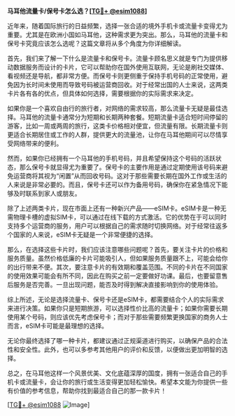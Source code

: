 **马耳他流量卡/保号卡怎么选？[[TG💪+ @esim1088](https://t.me/s/esim1088)]**

近年来，随着国际旅行的日益频繁，选择一张合适的境外手机卡或流量卡变得尤为重要。尤其是在欧洲小国如马耳他，这种需求更为突出。那么，马耳他的流量卡和保号卡究竟应该怎么选呢？这篇文章将从多个角度为你详细解读。

首先，我们来了解一下什么是流量卡和保号卡。流量卡顾名思义就是专门为提供移动数据服务而设计的卡片，它可以帮助你在国外使用互联网，无论是刷社交媒体、看视频还是导航，都非常方便。而保号卡则更侧重于保持手机号码的正常使用，避免因为长时间未使用而导致号码被运营商回收。对于经常出国的人士来说，这两类卡片各有各的优点，但具体如何选择，需要根据你的实际需求来决定。

如果你是一个喜欢自由行的旅行者，对网络的需求较高，那么流量卡无疑是最佳选择。马耳他的流量卡通常分为短期和长期两种套餐。短期流量卡适合短时间停留的游客，比如一周或两周的旅行，这类卡价格相对便宜，但流量有限。长期流量卡则更适合长期居住或工作的人群，提供更大的流量池，让你在马耳他期间可以尽情享受网络带来的便利。

然而，如果你已经拥有一个马耳他的手机号码，并且希望保持这个号码的活跃状态，那么保号卡就显得尤为重要了。保号卡的主要作用是通过定期使用该号码来避免运营商将其视为“闲置”从而回收号码。这对于那些需要长期在国外工作或生活的人来说是非常必要的。而且，保号卡还可以作为备用号码，确保你在紧急情况下能够及时联系到家人或朋友。

除了上述两类卡片，现在市面上还有一种新兴产品——eSIM卡。eSIM卡是一种无需物理卡槽的虚拟SIM卡，可以通过在线下载的方式激活。它的优势在于可以同时支持多个运营商的服务，用户可以根据自己的需求随时切换网络。对于经常往返多个国家的人来说，eSIM卡无疑是一个非常便捷的选择。

那么，在选择这些卡片时，我们应该注意哪些问题呢？首先，要关注卡片的价格和服务质量。虽然价格低廉的卡片可能吸引人，但如果服务质量跟不上，可能会给你的出行带来不便。其次，要注意卡片的有效期和覆盖范围。不同的卡片在不同国家的使用效果可能会有所不同，因此在购买之前一定要做好功课。最后，也要留意售后服务是否完善。一旦出现问题，能否及时得到解决直接影响到你的使用体验。

综上所述，无论是选择流量卡、保号卡还是eSIM卡，都需要结合个人的实际需求来进行决策。如果你只是短期旅游，可以选择性价比高的流量卡；如果你需要长期使用某个号码，则应该优先考虑保号卡；而对于那些需要频繁更换国家的商务人士而言，eSIM卡可能是最理想的选择。

无论你最终选择了哪一种卡片，都建议通过正规渠道进行购买，以确保产品的合法性和安全性。此外，也可以多参考其他用户的评价和反馈，以便做出更加明智的选择。

总之，在马耳他这样一个风景优美、文化底蕴深厚的国度，拥有一张适合自己的手机卡或流量卡，会让你的旅行或生活变得更加轻松愉快。希望本文能为你提供一些有价值的参考信息，帮助你找到最适合自己的那一款卡片！

[[TG💪+ @esim1088](https://t.me/s/esim1088) ![Image](https://i.postimg.cc/4NQfJmqS/Snipaste-2025-05-13-00-14-12.png)]